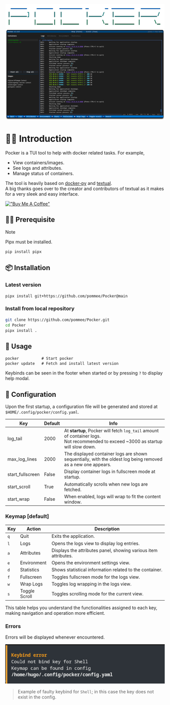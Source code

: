 <p align="center">
  <img src="./resources/pocker-name.png" />
  <img src="./resources/home-preview.png" />
</p>

# 👋🏼 Introduction

Pocker is a TUI tool to help with docker related tasks. For example,

- View containers/images.
- See logs and attributes.
- Manage status of containers.

The tool is heavily based on [docker-py](https://docker-py.readthedocs.io/en/stable/index.html) and [textual](https://github.com/textualize/textual/).  
A big thanks goes over to the creator and contributors of textual as it makes for a very sleek and easy interface.

[!["Buy Me A Coffee"](https://www.buymeacoffee.com/assets/img/custom_images/orange_img.png)](https://buymeacoffee.com/pommee)

## 🤏🏼 Prerequisite

> [!NOTE]
> Pipx must be installed.

```shell
pip install pipx
```

## 📦 Installation

### Latest version

```shell
pipx install git+https://github.com/pommee/Pocker@main
```

### Install from local repository

```bash
git clone https://github.com/pommee/Pocker.git
cd Pocker
pipx install .
```

## 🚦 Usage

```shell
pocker          # Start pocker
pocker update   # Fetch and install latest version
```

Keybinds can be seen in the footer when started or by pressing `?` to display help modal.

## 🔧 Configuration

Upon the first startup, a configuration file will be generated and stored at `$HOME/.config/pocker/config.yaml`.

| Key              | Default | Info                                                                                                                                  |
| ---------------- | ------- | ------------------------------------------------------------------------------------------------------------------------------------- |
| log_tail         | 2000    | At **startup**, Pocker will fetch `log_tail` amount of container logs.<br> Not recommended to exceed ~3000 as startup will slow down. |
| max_log_lines    | 2000    | The displayed container logs are shown sequentially, with the oldest log being removed as a new one appears.                          |
| start_fullscreen | False   | Display container logs in fullscreen mode at startup.                                                                                 |
| start_scroll     | True    | Automatically scrolls when new logs are fetched.                                                                                      |
| start_wrap       | False   | When enabled, logs will wrap to fit the content window.                                                                               |

### Keymap [default]

| Key | Action        | Description                                                     |
| --- | ------------- | --------------------------------------------------------------- |
| `q` | Quit          | Exits the application.                                          |
| `l` | Logs          | Opens the logs view to display log entries.                     |
| `a` | Attributes    | Displays the attributes panel, showing various item attributes. |
| `e` | Environment   | Opens the environment settings view.                            |
| `d` | Statistics    | Shows statistical information related to the container.         |
| `f` | Fullscreen    | Toggles fullscreen mode for the logs view.                      |
| `w` | Wrap Logs     | Toggles log wrapping in the logs view.                          |
| `s` | Toggle Scroll | Toggles scrolling mode for the current view.                    |

This table helps you understand the functionalities assigned to each key, making navigation and operation more efficient.

### Errors

Errors will be displayed whenever encountered.

![keybind-error](./resources/keybind-error.png)

> Example of faulty keybind for `Shell`; in this case the key does not exist in the config.
